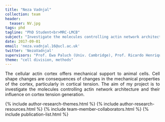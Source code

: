 ```yaml
---
title: "Neza Vadnjal"
collection: team
header:
  teaser: NV.jpg
tags: phd
tagline: "PhD Student<br>MRC-LMCB"
subject: "Investigate the molecules controlling actin network architecture and their influence on cortex tension generation"
date: 2017-09-01
email: 'neza.vadnjal.16@ucl.ac.uk'
twitter: 'NezaVadnjal'
supervisors: "Prof. Ewa Paluch (Univ. Cambridge), Prof. Ricardo Henriques (UCL)"
theme: "cell division, methods"
---
```

<p align= "justify">
The cellular actin cortex offers mechanical support to animal cells. Cell shape changes are consequences of changes in the mechanical properties of the cortex, particularly in cortical tension. The aim of my project is to investigate the molecules controlling actin network architecture and their influence on cortex tension generation.

{% include author-research-themes.html %}
{% include author-research-resources.html %}
{% include team-member-collaborators.html %}
{% include publication-list.html %}
